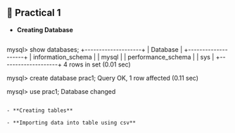 ## 🚀 **Practical 1**

- **Creating Database**
  ```
mysql> show databases;
+--------------------+
| Database           |
+--------------------+
| information_schema |
| mysql              |
| performance_schema |
| sys                |
+--------------------+
  4 rows in set (0.01 sec)

  mysql> create database prac1;
  Query OK, 1 row affected (0.11 sec)

  mysql> use prac1;
  Database changed
  ```

- **Creating tables**
  ```
  
  ```
- **Importing data into table using csv**
  ```
  ```
